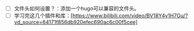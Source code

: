 
- [ ] 文件头如何设置？：添加一个hugo可以兼容的文件头。
- [ ] 学习完这几个插件和库：[https://www.bilibili.com/video/BV18Y4y1H7Gu/?vd_source=64171f856db920efec690ac6c00f5cee]
